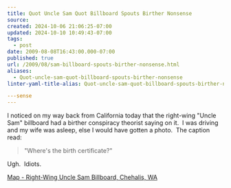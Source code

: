 ```yaml
---
title: Quot Uncle Sam Quot Billboard Spouts Birther Nonsense
source: 
created: 2024-10-06 21:06:25-07:00
updated: 2024-10-10 10:49:43-07:00
tags:
  - post
date: 2009-08-08T16:43:00.000-07:00
published: true
url: /2009/08/sam-billboard-spouts-birther-nonsense.html
aliases:
  - Quot-uncle-sam-quot-billboard-spouts-birther-nonsense
linter-yaml-title-alias: Quot-uncle-sam-quot-billboard-spouts-birther-nonsense

---sense
---
```



I noticed on my way back from California today that the right-wing "Uncle Sam" billboard had a birther conspiracy theorist saying on it.  I was driving and my wife was asleep, else I would have gotten a photo.  The caption read:  

> "Where's the birth certificate?"  

Ugh.  Idiots.  
  
[Map - Right-Wing Uncle Sam Billboard, Chehalis, WA](http://www.roadsideamerica.com/map/6002)  

  
  
  

<!-- ![](http://img.zemanta.com/pixy.gif?x-id=3d8309fa-5329-8760-813d-9e16a121687f) -->